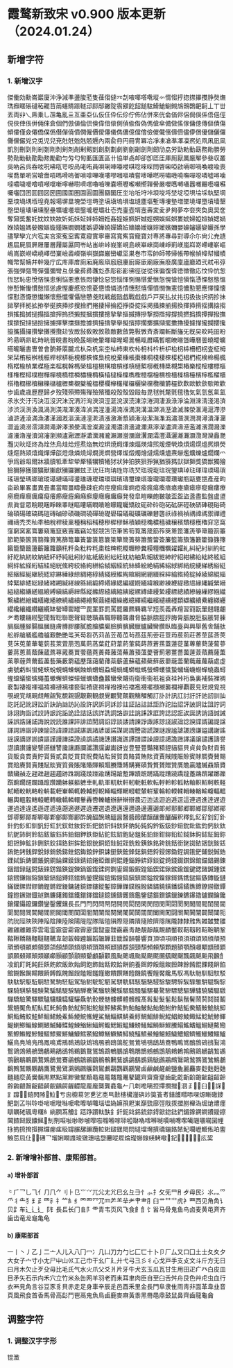 # 霞鹜新致宋 v0.900 版本更新（2024.01.24）

## 新增字符

### 1. 新增汉字

傑働効勳崙巖廈沖浄減準盪脧蒞隻龿㑳㒓㓁㓤㖡㖿㗳㗾㙡㣺㥠㥮㧸㧾㩒㩧㩳㬹㷫㷻㻽㿗䁥䂻䃮䄷䎱䒤䓣䘆䝼䟴䡵䢵䣅䣓䥕䧑䨒䪸䬣䬰䭔䮄䱻䱽䲁䲅䲳䴈䴉䶕䶗丄丅丗丟両丱乀乕乗乚乪亀亂亖亙亜亞仏仮仼伜伝伱佇佈佔併來侊侖価侭侶侷俁係俉俋俓俔俠俥倀倂倆倈倉個們倣値倫倶倹偉偣偯側偵偸偺偽傌傖傘備傚傜傢傭傯傳傴債傷傾僂僅僉僊僑僕僞僣僤僥僨僩僱價僾僿儀儁儂億儅儈儉儍儎儐儔儕儘儚償優儲儷儸儺儻儼兇兌兎児兒兗兙兛兝兞兡兣內兩兪冄円冊冑冪冾凈凍凔凖凙凜凞処凧凩凪凬凱別刪剄則剎剗剛剝剣剤剮剰剱剴創剷劃劇劉劊劌劍劑劒劤劦労勁勅動勗務勛勝勞勢勣勦勧勩勱勲勵勸勻匁匂匋匭匯匱區卄協単卨卹卻卽厎厓厙厠厭厲厳厴參叄収叢吳吶呂呉呑呟呪咈咓咢咹咼咾哊員唄唎唓唖唚唭唸唻啋問啓啝啞啟啢啣喎喚喥喩喪喫喬單喲営嗆嗇嗊嗎嗗嗚嗧嗩嗱嗶嘆嘍嘐嘓嘔嘖嘗嘜嘩嘫嘮嘯嘰嘵嘸嘽噁噒噓噚噛噠噥噦噯噲噴噸噹噺嚀嚇嚉嚌嚐嚕嚙嚛嚢嚥嚦嚨嚬嚮嚲嚳嚴嚶嚿囀囁囂囃囅囈囉囌囑囓団囨囬囲図圀圇國圍圏園圓圖團圝圞圧坔坮坵垨垰垻埈埓埜埞埡埧埨埰執堅堈堊堗堝堣堩堭堯報場塀塁塊塋塏塒塗塙塡塢塤塩塳塵塸塹塼塿墊増墜墝墠墮墳墻墾壂壆壇壊壌壎壓壘壙壚壜壞壟壠壢壩壯壱売壷壺壻壼壽変夌夛夠夢夲夽夾奐奧奨奩奪奫奬奮奼妉妏妜妝妡妬姀姃姅姉姍姙姦姪姫姵姸娍娙娚娛娫娯婁婋婦婭媗媜媤媧媬媴媼媽嫈嫐嫗嫙嫤嫵嫺嫻嫿嬀嬃嬅嬈嬋嬌嬐嬙嬝嬡嬢嬣嬤嬪嬭嬰嬶嬸孋孌孍孫學孻孼孿宂宍宖実宮寀寃寍寗寛寢實寧審寫寬寯寳寵寶対専將專尋對導尒尓尙尣尭尵尷屆屍屓屛屜屢層屨屬屭岡岺岾峀峅峠峩峯峴島峽崋崍崗崠崢崱嵄嵐嵙嵜嵽嶁嶄嶇嶋嶌嶔嶗嶠嶢嶧嶨嶪嶮嶴嶸嶺嶼嶽巋巌巒巘巠巣巻巿帟帥師帯帰帳帶帿幀幃幇幗幘幟幣幫幬幷幹幾庁広庝庫庴廁廂廃廄廎廏廐廔廚廝廞廟廠廡廢廣廩廬廳廼弐弒弔弴張強弾彄彆彈彊彌彎彑彔彙彛彞彠彣彥彫彮彲彿徑従從徠徧復徫徳徴徹応忟忰忼怱恆恏恥恵悅悋悞悤悧悩悪悳悵悶悽惗惡惣惱惲惻愓愖愛愜愨愰愴愷愼愾慂慄慇態慍慘慙慚慟慣慤慪慫慮慳慶慼慾憁憂憊憍憐憑憒憓憖憘憚憤憫憮憲憶憹懃懇應懌懍懐懞懟懣懨懲懴懶懷懸懺懼懾戀戇戔戝戦戧戩戯戰戱戲戶戸戻払扙扥扨扱抜択抦抮抺拋拏拝拠拡拵挙挻挾挿捗捜捨捫捲捿掃掄掗掙掛掟採掲掻揀揃揚換揮揷揹揺搆搇搊損搖搗搣搥搨搵搶搾摀摂摋摐摑摜摟摠摯摰摳摵摶摻撃撈撍撏撐撓撚撝撟撢撣撥撫撲撳撹撻撾撿擁擄擇擊擋擓擔據擠擡擣擥擧擬擯擰擱擲擴擷擺擻擼擾攄攆攏攔攖攙攛攜攝攞攢攣攤攪攬攰攷敃敍敎敗敘敭敵數斂斃斅斆斉斎斕斬斷旛旡旣旲旼旽昍昐昑昜昞昻昿時晄晉晛晝晥晩晸晹暁暈暉暐暒暘暠暢暣暦暪暫暱暸暻曁曄曆曇曉曖曠曣曨曬書曺曽會朒朞朤朧朮朲朶杋杗杢杣杮東杴杺枏枓枔枡枦枱枴枾柵柶柺査柾栂栄栞栯桜桝桟桭桿梂梇梔梘梛梜條梟梡梲棄棅棖棗棟棡棧棲棶椄椏椙椚椛検椧楊楓楕楛楡楨業楳極楽榣榥榦榪榮榲榿槇構槍槓様槙槤槧槨槪槫槳槻槼樁樂樅樒樓標樞樣権樫樳樸樹樺樿橈橋橒橓橚機橢橫橲橽橾檁檇檉檍檔檜檟檢檣檪檮檯檳檸檻櫂櫃櫍櫓櫚櫛櫝櫞櫟櫧櫨櫪櫫櫬櫱櫳櫺櫻欄欅欉權欏欐欒欓欖欗欝欞欽歎歐歓歛歜歟歡歩歯歲歳歴歷歸歺歿殘殞殢殤殫殮殯殲殺殻殼毀毆毎毘毬毿氂氈氊氌気氣氫氬氭氳氶氷氼汙汚決沍沒沢沬況洅洐洶浹浿涇涏涗涙涜涷涼淃淍淒淚淥淨淪淵淶淸淺渇済渉渋渓渕渙渢渦測渶渽渾湊湋湞湡湦湩湯湳湺満溌溝溫溮溳溼滄滅滌滎滙滝滬滯滲滷滸滻滾滿漁漊漌漍漑漚漢漣漥漧漬漲漵漸漿潁潅潑潔潕潗潙潚潛潠潣潤潯潰潷潿澀澁澆澇澐澒澗澠澣澤澦澩澫澮澯澱澾濁濃濆濇濊濔濕濘濚濜濟濤濨濫濰濱濶濺濼濾瀁瀂瀅瀆瀉瀋瀏瀕瀘瀜瀝瀞瀟瀠瀦瀧瀨瀬瀯瀰瀲瀷瀾灀灃灄灑灕灘灝灠灣灤灥灧灩災炚炡炵為烇烋烏烓烚烴焄焔無焢焺焼煆煇煉煏煐煒煕煖煙煢煥煩煬熀熅熈熉熒熢熰熱熲熺熾燀燁燄燈燉燐燒燖燗燙燜營燡燦燬燭燴燵燸燻燼燾爀爁爌爍爐爓爛爫爭爲爺爼爾牀牆牘牴牽犂犖犛犠犡犢犧犲狀狆狛狹狽猙猟猶猻獁獃獄獅獎獢獣獨獪獫獮獰獲獵獷獸獺獻獼玀玁玆玊玧玨玽珃珄珎珗珡珤現琁琂琓琞琠琸琺琿瑋瑌瑒瑣瑤瑥瑩瑪瑯瑲瑽璂璉璊璕璗璡璣璦璫環璵璸璹璽瓅瓆瓊瓏瓓瓔瓚瓛甁甌甕甛產産畇畓畝畢畧畫異畳畵當畷畺疇疊疎疪痀痙痩痲痺痾瘂瘉瘋瘍瘓瘖瘜瘞瘡瘧瘮瘲瘺瘻療癆癇癉癎癘癟癡癢癤癥癧癩癪癬癭癮癰癱癲発發皐皚皪皰皸皺盃盌盜盞盡監盤盧盨県眞眥眾睆睍睏睜睞睪瞇瞘瞜瞞瞤瞶瞼矇矓矚矯砇砈砕砱砲砳砿硏硜硤硦硨硯硲碕碖碩碭確碻碼磑磚磠磣磧磯磵磽磾礆礎礐礑礒礙礦礪礫礬礱祅祿禍禎禑禕禡禦禪禮禰禱禿秂秈秊秞稅稈稜稟種稱稲稶穂穇穉穋穌積穎穏穐穠穡穢穣穦穨穩穫穭穽窓窩窪窮窯窰窵窶窺竃竄竅竇竈竊竝竪競笘笵筆筈筍筧筩筬筯筰筴箄箆箋箎箏箒箙箚箠節範築篋篔篛篠篢篤篩篭篳簀簍簑簒簔簗簞簡簣簩簫簷簹簽簾籃籌籏籓籔籗籙籛籜籟籠籣籤籩籪籬籮籲籸粁粂粃粋粍粛粧粺糀糉糎糝糞糢糧糰糲糴糶糺糾紀紂紃約紅紆紇紈紉紋納紐紑紓純紕紖紗紘紙級紛紜紝紞紡紬紮細紱紲紳紵紹紺紼紿絀終絃組絅絆絋経絎結絓絕絖絛絝絞絡絢絣給絨絪絰統絲絳絵絶絹絺絽絿綁綃綄綆綈綉綌綎綏綑經綖継続綛綜綝綞綠綡綢綣綧綪綫綬維綯綰綱網綳綴綵綷綸綹綺綻綽綾綿緄緇緈緊緋緌総緑緒緖緗緘緙線緜緝緞締緡緣緦編緩緪緬緯緱緲練緶緹緻緼縁縄縅縈縉縊縋縐縑縒縕縗縛縝縞縟縡縣縦縧縩縫縭縮縯縱縲縳縴縵縶縷縹總績縿繃繅繆繈繊繋繍繎繒織繕繖繙繚繞繡繢繩繪繫繭繮繯繰繳繶繹繻繼繽繾纁纆纇纈纊續纍纏纐纒纓纔纕纖纘纚纜缽罃罈罌罎罒罠罣罫罰罵罷羅羆羇羈羋羥羨義羴羶習翧翫翬翹翺翽耂耈耬耭耮聖聞聟聡聯聰聲聳聴聵聶職聹聽聾肅脅脇脈脗脛脝脢脣脤脫脰脳脹腎腖腡腦腫腳腸膃膕膖膚膞膠膢膩膽膾膿臈臉臍臏臓臘臚臟臠臢臥臨臺與興舉舊舎舗舦舩艀艙艤艦艪艫艱艶艷芚芵芶芻芿苅苖苙苺苽茍茘茲荊荌荘荳荺莀莂莊莕莖莚莟莢莧莯莵菫華菴菿萇萊萓萠萢萬萴萵葉葒葤葦葯葷蒓蒔蒝蒼蓀蓋蓮蓯蓳蓴蓽蔄蔆蔔蔘蔞蔣蔥蔦蔭蔯蔵蔿蕁蕆蕎蕒蕓蕕蕘蕢蕣蕥蕩蕪蕭蕷薀薆薈薊薌薑薔薗薘薟薠薦薩薫薬薴薶薺薾藍藎藝藥藪藭藴藶藷藹藺蘀蘂蘄蘆蘇蘊蘋蘗蘚蘞蘡蘢蘦蘭蘵蘺蘿虉處虛虜號虧虯蛍蛯蛺蛻蜆蜽蝀蝋蝕蝜蝟蝦蝨蝪蝸蝿螄螆螞螢螮螻螿蟄蟈蟎蟣蟧蟬蟯蟲蟳蟶蟷蟻蠁蠄蠅蠆蠍蠏蠐蠑蠔蠟蠣蠨蠱蠶蠻衆衊術衛衝衞衹袓袞袿裃裄裊裏補裝裡裯裵製褄複褌褔褘褲褳褵褸褻褽襀襃襇襌襏襖襝襠襤襪襬襭襯襲襴襷覇覈見覎規覓視覗覘覚覜覡覤覥覦覧覩親覬覯覲観覷覺覼覽覿觀觴觶觸訂訃計訊訌討訏訐訑訒訓訕訖託記訛訝訟訢訣訥訩訪訫設許訳訴訶訸診註証詀詁詆詎詐詑詒詔評詖詗詘詛詝詞詠詡詢詣試詨詩詪詫詬詭詮詰話該詳詵詷詻詼詿誂誄誅誆誇誌認誑誒誕誘誚語誠誡誣誤誥誦誧誨說説読誰課誶誹誼誾調諂諄談諉請諌諍諏諑諒諓諔論諗諛諜諝諞諟諡諢諤諦諧諪諫諭諮諱諲諳諴諶諷諸諺諼諾謀謁謂謄謅謊謋謎謏謐謔謖謗謙謚講謝謠謡謨謫謬謭謮謳謹謾譁譆證譊譌譎譏譓譖識譙譚譜譞譟譠譩譪譫譭譯議譲譴護譸譽譿讀讃讅變讋讌讎讐讒讓讔讕讖讚讜讞讟谺豈豊豎豐豔豬豶貍貓貙貝貞貟負財貢貧貨販貪貫責貯貰貲貳貴貶買貸貺費貼貽貿賀賁賂賃賄賅資賈賊賎賑賒賓賕賙賚賛賜賞賠賡賢賣賤賦賧賨質賫賬賭賰賱賴賵賸賺賻購賽賾贄贅贇贈贊贋贍贏贐贓贔贖贗贛贜赬赱趕趖趙趨趲跡跦跼踐踜踫踰踴踼蹌蹔蹕蹟蹠蹡蹣蹤蹧蹺蹻躂躉躊躋躍躑躒躓躕躙躚躝躡躥躦躪躰躾軀軈車軋軌軍軏軑軒軔軛軝軟転軤軨軫軱軲軸軹軺軻軼軽軾輀較輄輅輇輈載輊輋輌輒輓輔輕輗輛輜輝輞輟輥輦輧輩輪輬輭輮輯輳輶輸輹輻輼輾輿轀轂轄轅轆轉轍轎轔轘轝轟轡轢轤辦辭辮辯農辺迆迲迴逈逓逕這連週進逹遅遊運過達違遙遜遝遞遠遡適遯遲遶遷選遺遼邁還邇邉邊邏邐郞郟郬郵郷鄆鄉鄒鄔鄕鄖鄧鄩鄭鄮鄰鄲鄳鄴鄶鄺酇酈酔醃醖醗醜醞醤醫醬醱醲醸釀釁釃釅釈釋釓釔釕釗釘釙針釣釤釦釧釩釪釭釴釵釷釹釾釿鈀鈁鈃鈄鈇鈈鈉鈊鈍鈎鈐鈑鈒鈔鈕鈗鈚鈜鈞鈣鈥鈦鈧鈮鈰鈳鈴鈷鈸鈹鈺鈽鈾鈿鉀鉄鉅鉆鉈鉉鉊鉋鉍鉏鉐鉑鉕鉗鉚鉛鉝鉞鉢鉤鉥鉦鉧鉨鉬鉭鉮鉱鉲鉶鉷鉸鉺鉻鉼鉾鉿銀銃銅銆銈銊銍銑銓銕銖銘銙銚銛銜銠銣銥銦銧銨銩銪銫銬銭銲銳銶銷銹銻銼鋁鋂鋃鋅鋇鋉鋌鋏鋐鋒鋕鋗鋙鋝鋟鋣鋤鋥鋦鋨鋩鋪鋭鋮鋯鋰鋱鋲鋳鋸鋹鋺鋼錀錁錂錄錆錇錈錏錐錒錕錘錙錚錛錞錟錠錡錢錣錤錦錧錨錩錫錬錮錯録錳錵錶錸錺鍇鍈鍉鍊鍋鍍鍑鍒鍔鍘鍙鍚鍛鍜鍠鍤鍥鍩鍬鍭鍮鍰鍵鍶鍺鍼鍾鎂鎄鎊鎌鎓鎔鎖鎗鎘鎚鎛鎝鎡鎢鎣鎤鎦鎧鎩鎪鎬鎭鎮鎯鎰鎲鎳鎵鎶鎷鎸鎹鏂鏃鏄鏇鏈鏋鏌鏍鏏鏐鏑鏗鏘鏜鏝鏞鏟鏡鏢鏤鏦鏨鏱鏵鏶鏷鏹鏺鏻鏽鐃鐄鐇鐋鐍鐎鐏鐐鐒鐓鐔鐘鐙鐝鐠鐡鐩鐫鐮鐯鐲鐳鐵鐶鐸鐺鐽鐿鑂鑄鑊鑌鑑鑒鑓鑕鑚鑛鑞鑠鑣鑤鑥鑪鑭鑰鑱鑲鑵鑷鑹鑼鑽鑾鑿钁钂長镸門閂閃閆閈閉開閌閎閏閑閒間閔閘閟閡関閣閤閥閨閩閫閬閭閱閲閶閹閻閼閽閾閿闃闆闇闈闉闊闋闌闍闐闑闒闓闔闕闖闘關闞闠闡闢闤闥阨阬阭陘陜陝陣陥陰陳陸険陽隄隉隊階隑隕際隠隣隤隨險隮隱隲隴隷隸雃雋雑雖雙雛雜雞離難雰雲電霊霢霤霦霧霽靂靄靆靈靉靍靏靑靘靚靜靝靦靧靨靫靭靱靷鞀鞄鞆鞏鞜鞦鞽鞿韁韃韆韉韋韌韍韓韙韛韜韞韡韮韱韹韻韾響頁頂頃項順頇須頊頌頍頎頏預頑頒頓頔頗領頚頜頠頡頤頦頫頬頭頮頰頲頴頵頷頸頹頻頼頽顆題額顎顏顑顒顓顔顕顗願顙顚顛類顢顣顥顧顫顬顯顰顱顳顴風颭颮颯颱颳颶颸颺颻颼飀飄飆飇飈飛飜飠飡飢飣飥飩飪飫飭飮飯飲飴飼飽飾飿餂餃餄餅餉養餌餑餒餓餕餖餗餘餚餛餜餞餠餡館餬餱餲餳餵餶餺餼餽餾餿饁饅饈饉饊饋饌饍饐饑饒饗饘饜饞馬馭馮馱馳馴馹馼駁駃駄駅駆駈駉駐駑駒駓駔駕駘駙駛駝駟駡駢駪駬駭駰駱駸駼駿騁騂騃騄騅騈騉騊騌騍騎騏騑騒験騖騙騞騠騤騧騨騫騭騮騯騰騱騵騶騷騸騾驀驁驂驃驄驅驊驌驍驎驏驐驒驕驗驚驛驟驢驤驥驦驩驪驫骯骹骾髄髏髒體髕髖髙髥髪髮髷鬆鬍鬚鬢鬧鬨鬩鬪鬮鬹魎魘魚魛魜魟魠魨魯魴魷魺魽鮀鮁鮃鮄鮆鮈鮊鮋鮍鮎鮐鮑鮒鮓鮚鮜鮝鮞鮟鮠鮡鮣鮦鮨鮪鮫鮭鮮鮰鮶鮸鮺鯀鯁鯇鯈鯉鯊鯒鯔鯕鯖鯗鯙鯛鯝鯡鯢鯤鯧鯨鯪鯫鯭鯰鯱鯵鯶鯷鯻鯽鯿鰁鰂鰃鰄鰆鰈鰉鰊鰌鰍鰏鰐鰒鰓鰕鰛鰜鰟鰠鰡鰣鰤鰥鰧鰨鰩鰭鰮鰯鰱鰲鰳鰵鰶鰷鰹鰺鰻鰼鰾鱀鱂鱅鱇鱈鱉鱍鱒鱔鱖鱗鱘鱙鱚鱝鱟鱠鱣鱤鱥鱧鱨鱭鱯鱲鱶鱷鱸鱺鳥鳧鳩鳬鳲鳳鳴鳶鳽鳾鴂鴃鴆鴇鴈鴉鴎鴒鴕鴛鴜鴝鴞鴟鴣鴦鴨鴫鴬鴯鴰鴳鴴鴷鴻鴽鴿鵁鵂鵃鵄鵏鵐鵑鵒鵓鵜鵝鵞鵟鵠鵡鵪鵬鵮鵯鵰鵲鵷鵺鵾鶄鶆鶇鶉鶊鶏鶒鶓鶖鶘鶚鶠鶡鶤鶥鶩鶪鶬鶯鶱鶲鶴鶵鶸鶹鶺鶻鶼鶿鷀鷁鷂鷃鷄鷈鷉鷊鷓鷖鷗鷙鷚鷟鷥鷦鷫鷭鷯鷲鷳鷴鷸鷹鷺鷽鷿鸂鸇鸊鸌鸏鸑鸕鸘鸚鸛鸝鸞鹵鹸鹹鹺鹼鹽麁麗麤麥麨麩麪麯麵麺麼黃黌黐黒黙點黨黲黴黶黷黽黿鼂鼇鼈鼉鼕鼴齊齋齎齏齒齔齕齗齘齙齜齟齠齡齢齣齦齧齪齬齮齯齲齶齷齼龍龎龐龑龔龕龜𠂉𠘨𠜱𠱓𠻗𢭃𢳂𢵧𢺳𣈶𣲷𤴔𥕍𥻵𦥑𦪽𧦧𧨾𧨿𧾷𨅝𨞪𨦡𨭎𨳊𨻶𩒺𩶘𪁏亐囪櫥䓪乫乶乷唜巪敾櫶欌灐礖竗筽篒耉鐥頀暳㖭㗎㷧䁪䃟䥑䰾劏叾唞唥啩啱啹嘥噝嚒嚡嚤嚹囖堖塭媯嫲孭屘崬巔巰廍弳戙揼擝朥櫸溈煀熗燶癦瞓矋硓碸粵糬糹緔膶蒍觼訁踎踭躀軚酜釒釺鈪鉳銱鋶錼鍀鍁鍃鍅鍆鎇鎿鐦鐧鐨鑀鑔閪餷餸饃饢鯴𠚤𠜎𠝹𠱸𠳏𠳕𠴕𠵿𠸎𠸏𠹷𠺝𠺢𠻹𠻺𠼭𠼮𠽌𠾴𠾼𠿪𡁜𡁯𡁵𡁶𡁻𡃁𡃉𡇙𢃇𢫕𢯊𢱑𢱕𢴈𢵌𤓓𤶸𤷪𥄫𦉘𦟌𦧲𦧺𨈇𨋢𨧀𨨏𨭆𨳍𨳒墶壋壪摃礄鏰餎餏魢㘚㠣䲘俬㕷讆鯓莣凨仩𡑍𥗽礡乛塯娳瞷謢㻐獤璤𠵼𢞵𰻞㗰㞞㷍㼆䗻䤼緓鮳𡂿𡍌𨥈𩝑𫃑𮨻𱃪𱮜𲍛庅巭

### 2. 新增增补部首、康熙部首。

#### a) 增补部首

⺀⺁⺂⺃⺄⺅⺆⺇⺈⺉⺊⺋⺌⺍⺎⺏⺐⺑⺒⺓⺔⺕⺖⺗⺘⺙⺛⺜⺝⺞⺟⺠⺡⺢⺣⺤⺥⺦⺧⺨⺩⺪⺫⺬⺭⺮⺯⺰⺱⺲⺳⺴⺵⺶⺷⺸⺹⺺⺻⺼⺽⺾⺿⻀⻁⻂⻃⻄⻅⻆⻇⻈⻉⻊⻋⻌⻍⻎⻏⻐⻑⻒⻓⻔⻕⻖⻗⻘⻙⻚⻛⻜⻝⻞⻟⻠⻡⻢⻣⻤⻥⻦⻧⻨⻩⻪⻫⻬⻭⻮⻯⻰⻱⻲⻳

#### b) 康熙部首

⼀⼁⼂⼃⼄⼅⼆⼇⼈⼉⼊⼋⼌⼍⼎⼏⼐⼑⼒⼓⼔⼕⼖⼗⼘⼙⼚⼛⼜⼝⼞⼟⼠⼡⼢⼣⼤⼥⼦⼧⼨⼩⼪⼫⼬⼭⼮⼯⼰⼱⼲⼳⼴⼵⼶⼷⼸⼹⼺⼻⼼⼽⼾⼿⽀⽁⽂⽃⽄⽅⽆⽇⽈⽉⽊⽋⽌⽍⽎⽏⽐⽑⽒⽓⽔⽕⽖⽗⽘⽙⽚⽛⽜⽝⽞⽟⽠⽡⽢⽣⽤⽥⽦⽧⽨⽩⽪⽫⽬⽭⽮⽯⽰⽱⽲⽳⽴⽵⽶⽷⽸⽹⽺⽻⽼⽽⽾⽿⾀⾁⾂⾃⾄⾅⾆⾇⾈⾉⾊⾋⾌⾍⾎⾏⾐⾑⾒⾓⾔⾕⾖⾗⾘⾙⾚⾛⾜⾝⾞⾟⾠⾡⾢⾣⾤⾥⾦⾧⾨⾩⾪⾫⾬⾭⾮⾯⾰⾱⾲⾳⾴⾵⾶⾷⾸⾹⾺⾻⾼⾽⾾⾿⿀⿁⿂⿃⿄⿅⿆⿇⿈⿉⿊⿋⿌⿍⿎⿏⿐⿑⿒⿓⿔⿕

## 调整字符

### 1. 调整汉字字形

锟澂
